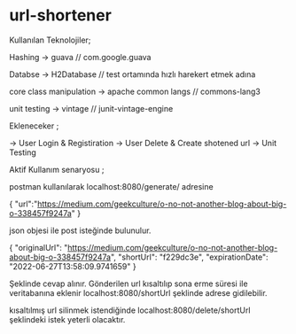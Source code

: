 # url-shortener

Kullanılan Teknolojiler;

Hashing -> guava  // com.google.guava

Databse -> H2Database // test ortamında hızlı harekert etmek adına

core class manipulation  -> apache common langs // commons-lang3

unit testing -> vintage // junit-vintage-engine

Ekleneceker ;

-> User Login & Registiration 
-> User Delete & Create shotened url 
-> Unit Testing



Aktif Kullanım senaryosu ;

postman kullanılarak localhost:8080/generate/ adresine     

{
    "url":"https://medium.com/geekculture/o-no-not-another-blog-about-big-o-338457f9247a"
}

json objesi ile post isteğinde bulunulur. 

{
    "originalUrl": "https://medium.com/geekculture/o-no-not-another-blog-about-big-o-338457f9247a",
    "shortUrl": "f229dc3e",
    "expirationDate": "2022-06-27T13:58:09.9741659"
}

Şeklinde cevap alınır. Gönderilen url kısaltılıp sona erme süresi ile veritabanına eklenir
localhost:8080/shortUrl  şeklinde adrese gidilebilir.



kısaltılmış url silinmek istendiğinde 
localhost:8080/delete/shortUrl  şeklindeki istek yeterli olacaktır. 





